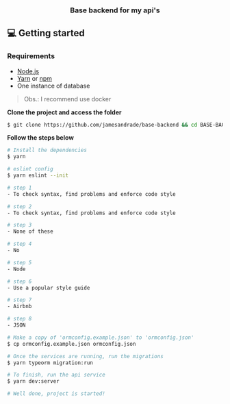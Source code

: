 <h3 align="center">
  Base backend for my api's
</h3>

## 💻 Getting started

### Requirements

- [Node.js](https://nodejs.org/en/)
- [Yarn](https://classic.yarnpkg.com/) or [npm](https://www.npmjs.com/)
- One instance of database
> Obs.: I recommend use docker

**Clone the project and access the folder**

```bash
$ git clone https://github.com/jamesandrade/base-backend && cd BASE-BACKEND
```

**Follow the steps below**

```bash
# Install the dependencies
$ yarn

# eslint config
$ yarn eslint --init

# step 1
- To check syntax, find problems and enforce code style

# step 2
- To check syntax, find problems and enforce code style

# step 3
- None of these

# step 4
- No

# step 5
- Node

# step 6
- Use a popular style guide

# step 7 
- Airbnb

# step 8
- JSON

# Make a copy of 'ormconfig.example.json' to 'ormconfig.json'
$ cp ormconfig.example.json ormconfig.json

# Once the services are running, run the migrations
$ yarn typeorm migration:run

# To finish, run the api service
$ yarn dev:server

# Well done, project is started!
```
